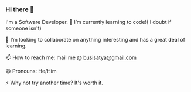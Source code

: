 ### Hi there 👋
I'm a Software Developer.
🌱 I’m currently learning to code!( I doubt if someone isn't) 

👯 I’m looking to collaborate on anything interesting and has a great deal of learning.

📫 How to reach me: mail me @ busisatya@gmail.com

😄 Pronouns: He/Him

⚡ Why not try another time? It's worth it.

<!--
**busi-reddy-karnati/busi-reddy-karnati** is a ✨ _special_ ✨ repository because its `README.md` (this file) appears on your GitHub profile.

Here are some ideas to get you started:

- 🔭 I’m currently working on ...
- 🌱 I’m currently learning ...
- 👯 I’m looking to collaborate on ...
- 🤔 I’m looking for help with ...
- 💬 Ask me about ...
- 📫 How to reach me: ...
- 😄 Pronouns: ...
- ⚡ Fun fact: ...
-->
